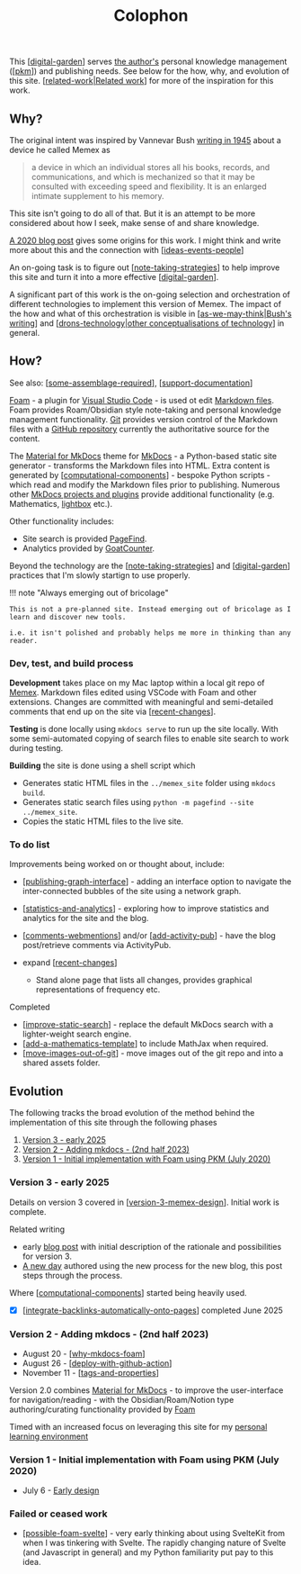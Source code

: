﻿---
backlinks:
- title: Welcome
  url: /memex/index.html
- title: As We May Think
  url: /memex/sense/computing/as-we-may-think.html
- title: Explorations in Foam development
  url: /memex/sense/Web-development/foam-dev/foam-dev.html
tags: colophon, about
title: Colophon
type: note
---
This [[digital-garden]] serves [the author's](https://djon.es/blog/about-2/) personal knowledge management ([[pkm]]) and publishing needs. See below for the how, why, and evolution of this site. [[related-work|Related work]] for more of the inspiration for this work.

## Why?

The original intent was inspired by Vannevar Bush [writing in 1945](https://en.wikipedia.org/wiki/As_We_May_Think) about a device he called Memex as

> a device in which an individual stores all his books, records, and communications, and which is mechanized so that it may be consulted with exceeding speed and flexibility. It is an enlarged intimate supplement to his memory.

This site isn't going to do all of that. But it is an attempt to be more considered about how I seek, make sense of and share knowledge.

[A 2020 blog post](https://djon.es/blog/2020/07/06/designing-a-personal-memex-with-foam/) gives some origins for this work. I might think and write more about this and the connection with [[ideas-events-people]]

An on-going task is to figure out [[note-taking-strategies]] to help improve this site and turn it into a more effective [[digital-garden]]. 

A significant part of this work is the on-going selection and orchestration of different technologies to implement this version of Memex. The impact of the how and what of this orchestration is visible in [[as-we-may-think|Bush's writing]] and [[drons-technology|other conceptualisations of technology]] in general.

## How?

See also: [[some-assemblage-required]], [[support-documentation]]

[Foam](https://foambubble.github.io/foam/) - a plugin for [Visual Studio Code](https://code.visualstudio.com/) - is used ot edit [Markdown files](https://en.wikipedia.org/wiki/Markdown). Foam provides Roam/Obsidian style note-taking and personal knowledge management functionality. [Git](https://git-scm.com/) provides version control of the Markdown files with a [GitHub repository](https://github.com/djplaner/memex) currently the authoritative source for the content.

The [Material for MkDocs](https://squidfunk.github.io/mkdocs-material/) theme for [MkDocs](https://www.mkdocs.org/) - a Python-based static site generator - transforms the Markdown files into HTML. Extra content is generated by [[computational-components]] - bespoke Python scripts - which read and modify the Markdown files prior to publishing. Numerous other [MkDocs projects and plugins](https://github.com/mkdocs/catalog?tab=readme-ov-file#----catalog----) provide additional functionality (e.g. Mathematics, [lightbox](https://github.com/blueswen/mkdocs-glightbox?tab=readme-ov-file#mkdocs-glightbox) etc.).

Other functionality includes:

- Site search is provided [PageFind](https://pagefind.app/).
- Analytics provided by [GoatCounter](https://www.goatcounter.com/).

Beyond the technology are the [[note-taking-strategies]] and [[digital-garden]] practices that I'm slowly startign to use properly.

!!! note "Always emerging out of bricolage"

    This is not a pre-planned site. Instead emerging out of bricolage as I learn and discover new tools.

    i.e. it isn't polished and probably helps me more in thinking than any reader. 

### Dev, test, and build process

**Development** takes place on my Mac laptop within a local git repo of [Memex](https://github.com/djplaner/memex). Markdown files edited using VSCode with Foam and other extensions. Changes are committed with meaningful and semi-detailed comments that end up on the site via [[recent-changes]].

**Testing** is done locally using `mkdocs serve` to run up the site locally. With some semi-automated copying of search files to enable site search to work during testing.

**Building** the site is done using a shell script which

- Generates static HTML files in the `../memex_site` folder using `mkdocs build`.
- Generates static search files using `python -m pagefind --site ../memex_site`.
- Copies the static HTML files to the live site.

### To do list

Improvements being worked on or thought about, include:

- [[publishing-graph-interface]] - adding an interface option to navigate the inter-connected bubbles of the site using a network graph.
- [[statistics-and-analytics]] - exploring how to improve statistics and analytics for the site and the blog.
- [[comments-webmentions]] and/or [[add-activity-pub]] - have the blog post/retrieve comments via ActivityPub.
- expand [[recent-changes]]

    - Stand alone page that lists all changes, provides graphical representations of frequency etc.

Completed

- [[improve-static-search]] - replace the default MkDocs search with a lighter-weight search engine.
- [[add-a-mathematics-template]] to include MathJax when required.
- [[move-images-out-of-git]] - move images out of the git repo and into a shared assets folder.



## Evolution


The following tracks the broad evolution of the method behind the implementation of this site through the following phases

1. [Version 3 - early 2025](#version-3-early-2025)
2. [Version 2 - Adding mkdocs - (2nd half 2023)](#version-2-adding-mkdocs-2nd-half-2023)
3. [Version 1 - Initial implementation with Foam using PKM (July 2020)](#version-1-initial-implementation-with-foam-using-pkm-july-2020)

### Version 3 - early 2025

Details on version 3 covered in [[version-3-memex-design]]. Initial work is complete.

Related writing

- early [blog post](https://djon.es/blog/2025/01/12/what-now/) with initial description of the rationale and possibilities for version 3.
- [A new day](https://djon.es/blog/2025/05/23/a-new-day/) authored using the new process for the new blog, this post steps through the process. 

Where [[computational-components]] started being heavily used.

- [x] [[integrate-backlinks-automatically-onto-pages]] completed June 2025

### Version 2 - Adding mkdocs - (2nd half 2023)

- August 20 - [[why-mkdocs-foam]]
- August 26 - [[deploy-with-github-action]]
- November 11 - [[tags-and-properties]] 

Version 2.0 combines [Material for MkDocs](https://squidfunk.github.io/mkdocs-material/) - to improve the user-interface for navigation/reading - with the Obsidian/Roam/Notion type authoring/curating functionality provided by [Foam](https://foambubble.github.io/foam/) 
    
Timed with an increased focus on leveraging this site for my [personal learning environment](https://www.downes.ca/cgi-bin/page.cgi?post=71058)

### Version 1 - Initial implementation with Foam using PKM (July 2020)

- July 6 - [Early design](https://djon.es/blog/2020/07/06/designing-a-personal-memex-with-foam/)

### Failed or ceased work

- [[possible-foam-svelte]] - very early thinking about using SvelteKit from when I was tinkering with Svelte. The rapidly changing nature of Svelte (and Javascript in general) and my Python familiarity put pay to this idea.




[//begin]: # "Autogenerated link references for markdown compatibility"
[digital-garden]: ../sense/computing/digital-garden "Digital Garden"
[pkm]: ../pkm "Personal Knowledge Management"
[related-work|Related work]: related-work "Related work"
[ideas-events-people]: ../sense/quote-collection/ideas-events-people "Great Minds Discuss Ideas; Average Minds Discuss Events; Small Minds Discuss People"
[note-taking-strategies]: note-taking-strategies "Note taking strategies"
[as-we-may-think|Bush's writing]: ../sense/computing/as-we-may-think "As We May Think"
[drons-technology|other conceptualisations of technology]: ../sense/nodt/drons-technology "Dron's take on technology"
[some-assemblage-required]: some-assemblage-required "Some Assemblage Required"
[support-documentation]: support-documentation "Support documentation"
[computational-components]: computational-components "Computational components"
[recent-changes]: recent-changes "Recent changes"
[publishing-graph-interface]: publishing-graph-interface "Publishing graph interface"
[statistics-and-analytics]: statistics-and-analytics "Statistics and Analytics"
[comments-webmentions]: comments-webmentions "Comments, webmentions, pingbacks etc"
[add-activity-pub]: add-activity-pub "Adding ActivityPub to the blog"
[improve-static-search]: improve-static-search "Improve static search"
[add-a-mathematics-template]: add-a-mathematics-template "Add a mathematics template"
[move-images-out-of-git]: move-images-out-of-git "Move images out of git"
[version-3-memex-design]: version-3-memex-design "Memex - Version 3"
[integrate-backlinks-automatically-onto-pages]: integrate-backlinks-automatically-onto-pages "Integrate backlinks automatically onto pages"
[why-mkdocs-foam]: why-mkdocs-foam "Why combine mkdocs with Foam"
[deploy-with-github-action]: deploy-with-github-action "Deploy with GitHub Action"
[tags-and-properties]: tags-and-properties "Tags and properties"
[possible-foam-svelte]: ../sense/Web-development/foam-dev/possible-foam-svelte "Possible ideas for a SvelteKit Foam site"
[//end]: # "Autogenerated link references"